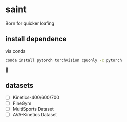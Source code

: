 # saint

Born for quicker loafing

## install dependence 

via conda
```bash
conda install pytorch torchvision cpuonly -c pytorch
```

🙏

## datasets

- [ ] Kinetics-400/600/700
- [ ] FineGym
- [ ] MultiSports Dataset
- [ ] AVA-Kinetics Dataset
